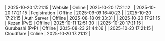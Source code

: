 | 2025-10-20 17:21:15 | Website | Online | 2025-10-20 17:21:12 |
| 2025-10-20 17:21:15 | Registration | Offline | 2025-09-09 16:40:23 |
| 2025-10-20 17:21:15 | Auth Server | Offline | 2025-08-18 09:33:31 |
| 2025-10-20 17:21:15 | Kezan (PvE) | Offline | 2025-10-11 12:51:30 |
| 2025-10-20 17:21:15 | Gurubashi (PvP) | Offline | 2025-08-23 21:44:06 |
| 2025-10-20 17:21:15 | Cloudflare | Online | 2025-10-20 17:21:12 |
